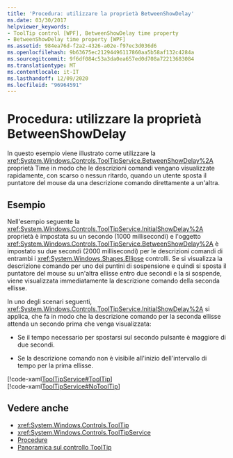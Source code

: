 ```yaml
---
title: 'Procedura: utilizzare la proprietà BetweenShowDelay'
ms.date: 03/30/2017
helpviewer_keywords:
- ToolTip control [WPF], BetweenShowDelay time property
- BetweenShowDelay time property [WPF]
ms.assetid: 984ea76d-f2a2-4326-a02e-f97ec3d036d6
ms.openlocfilehash: 9b63675ec21294496117860aa5b58af132c4284a
ms.sourcegitcommit: 9f6df084c53a3da0ea657ed0d708a72213683084
ms.translationtype: MT
ms.contentlocale: it-IT
ms.lasthandoff: 12/09/2020
ms.locfileid: "96964591"
---
```

# <a name="how-to-use-the-betweenshowdelay-property"></a>Procedura: utilizzare la proprietà BetweenShowDelay
In questo esempio viene illustrato come utilizzare la <xref:System.Windows.Controls.ToolTipService.BetweenShowDelay%2A> proprietà Time in modo che le descrizioni comandi vengano visualizzate rapidamente, con scarso o nessun ritardo, quando un utente sposta il puntatore del mouse da una descrizione comando direttamente a un'altra.  
  
## <a name="example"></a>Esempio  
 Nell'esempio seguente la <xref:System.Windows.Controls.ToolTipService.InitialShowDelay%2A> proprietà è impostata su un secondo (1000 millisecondi) e l'oggetto <xref:System.Windows.Controls.ToolTipService.BetweenShowDelay%2A> è impostato su due secondi (2000 millisecondi) per le descrizioni comandi di entrambi i <xref:System.Windows.Shapes.Ellipse> controlli. Se si visualizza la descrizione comando per uno dei puntini di sospensione e quindi si sposta il puntatore del mouse su un'altra ellisse entro due secondi e la si sospende, viene visualizzata immediatamente la descrizione comando della seconda ellisse.  
  
 In uno degli scenari seguenti, <xref:System.Windows.Controls.ToolTipService.InitialShowDelay%2A> si applica, che fa in modo che la descrizione comando per la seconda ellisse attenda un secondo prima che venga visualizzata:  
  
- Se il tempo necessario per spostarsi sul secondo pulsante è maggiore di due secondi.  
  
- Se la descrizione comando non è visibile all'inizio dell'intervallo di tempo per la prima ellisse.  
  
 [!code-xaml[ToolTipService#ToolTip](~/samples/snippets/csharp/VS_Snippets_Wpf/ToolTipService/CSharp/Pane1.xaml#tooltip)]  
[!code-xaml[ToolTipService#NoToolTip](~/samples/snippets/csharp/VS_Snippets_Wpf/ToolTipService/CSharp/Pane1.xaml#notooltip)]  
  
## <a name="see-also"></a>Vedere anche

- <xref:System.Windows.Controls.ToolTip>
- <xref:System.Windows.Controls.ToolTipService>
- [Procedure](tooltip-how-to-topics.md)
- [Panoramica sul controllo ToolTip](tooltip-overview.md)
